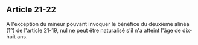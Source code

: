 Article 21-22
----
A l'exception du mineur pouvant invoquer le bénéfice du deuxième alinéa (1°) de
l'article 21-19, nul ne peut être naturalisé s'il n'a atteint l'âge de dix-huit
ans.
